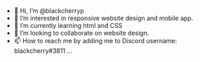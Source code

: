 - 👋 Hi, I’m @blackcherryp
- 👀 I’m interested in responsive website design and mobile app.
- 🌱 I’m currently learning html and CSS
- 💞️ I’m looking to collaborate on website design.
- 📫 How to reach me by adding me to Discord username: blackcherry#3811 ...

<!---
blackcherryp/blackcherryp is a ✨ special ✨ repository because its `README.md` (this file) appears on your GitHub profile.
You can click the Preview link to take a look at your changes.
--->
